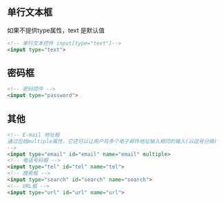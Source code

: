 

## 单行文本框
如果不提供type属性，text 是默认值
```html
<!-- 单行文本控件 input[type="text"]-->
<input type="text">
```

## 密码框
```html
<!-- 密码控件 -->
<input type="password">
```

## 其他
```html
<!-- E-mail 地址框
通过包括multiple属性，它还可以让用户将多个电子邮件地址输入相同的输入(以逗号分隔)
-->
<input type="email" id="email" name="email" multiple>
<!-- 电话号码框 -->
<input type="tel" id="tel" name="tel">
<!-- 搜索框 -->
<input type="search" id="search" name="search">
<!-- URL框 -->
<input type="url" id="url" name="url">
```